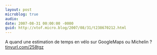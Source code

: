 ```yaml
---
layout: post
microblog: true
audio: 
date: 2007-08-31 00:00:00 -0000
guid: http://xtof.micro.blog/2007/08/31/t238670212.html
---
```

A quand une estimation de temps en vélo sur GoogleMaps ou Michelin ? [tinyurl.com/258tgz](http://tinyurl.com/258tgz)
